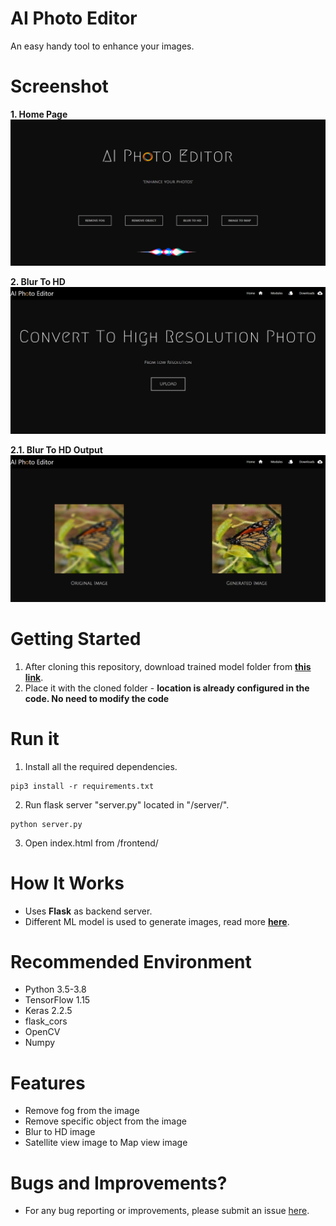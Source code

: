# AI Photo Editor

An easy handy tool to enhance your images.

# Screenshot
**1. Home Page**
[![HomePage](https://raw.githubusercontent.com/arshit09/AI-Photo-Editor/master/frontend/image/cover.JPG "HomePage")](https://raw.githubusercontent.com/arshit09/AI-Photo-Editor/master/frontend/image/cover.JPG "HomePage")

**2. Blur To HD**
[![Blur To HD](https://raw.githubusercontent.com/arshit09/AI-Photo-Editor/master/frontend/image/blur_to_hd.jpg "Blur To HD")](https://raw.githubusercontent.com/arshit09/AI-Photo-Editor/master/frontend/image/blur_to_hd.jpg "Blur To HD")

**2.1. Blur To HD Output**
[![Blur To HD Output](https://raw.githubusercontent.com/arshit09/AI-Photo-Editor/master/frontend/image/blur_to_hd_output.jpg "Blur To HD Output")](https://raw.githubusercontent.com/arshit09/AI-Photo-Editor/master/frontend/image/blur_to_hd_output.jpg "Blur To HD Output")


# Getting Started

1. After cloning this repository, download trained model folder from [**this link**](https://mega.nz/#F!zfQCjADD!Iu94Q2tr_6LectFjPKQ7lw "this link").
2. Place it with the cloned folder - **location is already configured in the code. No need to modify the code**

# Run it
1. Install all the required dependencies.
```
pip3 install -r requirements.txt
```
2. Run flask server "server.py" located in "/server/".
```
python server.py
```

3. Open index.html from /frontend/


# How It Works
- Uses **Flask** as backend server.
- Different ML model is used to generate images, read more [**here**](https://github.com/arshit09/AI-Photo-Editor/blob/master/AIPhotoEditor.pdf "here").


# Recommended Environment
- Python 3.5-3.8
- TensorFlow 1.15
- Keras 2.2.5
- flask_cors
- OpenCV
- Numpy


# Features
- Remove fog from the image
- Remove specific object from the image
- Blur to HD image
- Satellite view image to Map view image


# Bugs and Improvements?
- For any bug reporting or improvements, please submit an issue [here](https://github.com/siddharth2022/AI-Photo-Editor/issues/new "here").
